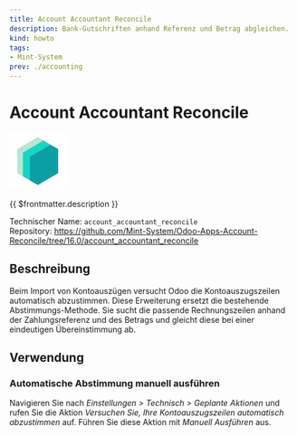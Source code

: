 ```yaml
---
title: Account Accountant Reconcile
description: Bank-Gutschriften anhand Referenz und Betrag abgleichen.
kind: howto
tags:
- Mint-System
prev: ./accounting
---
```

# Account Accountant Reconcile
![icon_oms_box](attachments/icons_odoo_mint_system.png)

{{ $frontmatter.description }}

Technischer Name: `account_accountant_reconcile`\
Repository: <https://github.com/Mint-System/Odoo-Apps-Account-Reconcile/tree/16.0/account_accountant_reconcile>

## Beschreibung

Beim Import von Kontoauszügen versucht Odoo die Kontoauszugszeilen automatisch abzustimmen. Diese Erweiterung ersetzt die bestehende Abstimmungs-Methode. Sie sucht die passende Rechnungszeilen anhand der Zahlungsreferenz und des Betrags und gleicht diese bei einer eindeutigen Übereinstimmung ab.

## Verwendung

### Automatische Abstimmung manuell ausführen

Navigieren Sie nach *Einstellungen > Technisch > Geplante Aktionen* und rufen Sie die Aktion *Versuchen Sie, Ihre Kontoauszugszeilen automatisch abzustimmen* auf. Führen Sie diese Aktion mit *Manuell Ausführen* aus.
